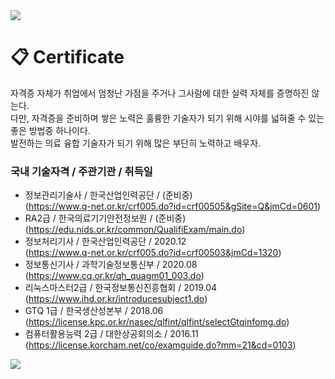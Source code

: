 <img src="https://capsule-render.vercel.app/api?type=waving&color=BDBDC8&height=150&section=header" />

# 📋 Certificate
자격증 자체가 취업에서 엄청난 가점을 주거나 그사람에 대한 실력 자체를 증명하진 않는다.  
다만, 자격증을 준비하며 쌓은 노력은 훌륭한 기술자가 되기 위해 시야를 넓혀줄 수 있는 좋은 방법중 하나이다.  
발전하는 의료 융합 기술자가 되기 위해 많은 부단히 노력하고 배우자.


### 국내 기술자격 / 주관기관 / 취득일
 - 정보관리기술사 / 한국산업인력공단 / (준비중)   
   (https://www.q-net.or.kr/crf005.do?id=crf00505&gSite=Q&jmCd=0601)
 - RA2급          /    한국의료기기안전정보원   / (준비중)  
   (https://edu.nids.or.kr/common/QualifiExam/main.do)
 - 정보처리기사     /     한국산업인력공단     / 2020.12  
   (https://www.q-net.or.kr/crf005.do?id=crf00503&jmCd=1320)
 - 정보통신기사     /     과학기술정보통신부   / 2020.08  
   (https://www.cq.or.kr/qh_quagm01_003.do)
 - 리눅스마스터2급   /    한국정보통신진흥협회 / 2019.04  
   (https://www.ihd.or.kr/introducesubject1.do)
 - GTQ 1급        /      한국생산성본부      / 2018.06  
   (https://license.kpc.or.kr/nasec/qlfint/qlfint/selectGtqinfomg.do)
 - 컴퓨터활용능력 2급  /  대한상공회의소      / 2016.11  
   (https://license.korcham.net/co/examguide.do?mm=21&cd=0103)
   
<img src="https://capsule-render.vercel.app/api?type=waving&color=BDBDC8&height=150&section=footer" />
